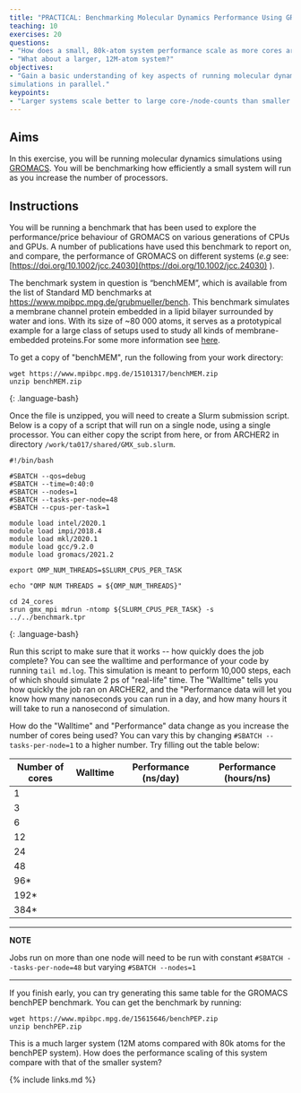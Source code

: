 ```yaml
---
title: "PRACTICAL: Benchmarking Molecular Dynamics Performance Using GROMACS 1"
teaching: 10
exercises: 20
questions:
- "How does a small, 80k-atom system performance scale as more cores are used?"
- "What about a larger, 12M-atom system?"
objectives:
- "Gain a basic understanding of key aspects of running molecular dynamics
simulations in parallel."
keypoints:
- "Larger systems scale better to large core-/node-counts than smaller systems."
---
```


## Aims

In this exercise, you will be running molecular dynamics simulations using
[GROMACS](https://manual.gromacs.org/). You will be benchmarking how
efficiently a small system will run as you increase the number of processors.

## Instructions

You  will be running a benchmark that has been used to explore the
performance/price behaviour  of  GROMACS on various  generations of CPUs and
GPUs. A number of publications have used this benchmark to report on, and
compare, the performance of GROMACS on different systems (*e.g* see:
[https://doi.org/10.1002/jcc.24030](https://doi.org/10.1002/jcc.24030)
).

The  benchmark system in question is “benchMEM”, which is available from the
list of Standard MD benchmarks at https://www.mpibpc.mpg.de/grubmueller/bench.
This benchmark simulates a membrane channel protein embedded in a lipid
bilayer surrounded by water and ions. With its size of ~80 000 atoms, it
serves as a prototypical example for a large class of setups used to study all
kinds of membrane-embedded proteins.For some more information see
[here](https://www.mpibpc.mpg.de/16460085/bench.pdf).

To get a copy of "benchMEM", run the following from your work directory:

```
wget https://www.mpibpc.mpg.de/15101317/benchMEM.zip
unzip benchMEM.zip
```
{: .language-bash}

Once the file is unzipped, you will need to create a Slurm submission script.
Below is a copy of a script that will run on a single node, using a single
processor. You can either copy the script from here, or from ARCHER2 in
directory `/work/ta017/shared/GMX_sub.slurm`.

```
#!/bin/bash

#SBATCH --qos=debug
#SBATCH --time=0:40:0
#SBATCH --nodes=1
#SBATCH --tasks-per-node=48
#SBATCH --cpus-per-task=1

module load intel/2020.1
module load impi/2018.4
module load mkl/2020.1
module load gcc/9.2.0
module load gromacs/2021.2

export OMP_NUM_THREADS=$SLURM_CPUS_PER_TASK

echo "OMP NUM THREADS = ${OMP_NUM_THREADS}"

cd 24_cores
srun gmx_mpi mdrun -ntomp ${SLURM_CPUS_PER_TASK} -s ../../benchmark.tpr

```
{: .language-bash}

Run this script to make sure that it works -- how quickly does the job
complete? You can see the walltime and performance of your code by running
`tail md.log`. This simulation is meant to perform 10,000 steps, each of which
should simulate 2 ps of "real-life" time. The "Walltime" tells you how quickly
the job ran on ARCHER2, and the "Performance data will let you know how many
nanoseconds you can run in a day, and how many hours it will take to run a
nanosecond of simulation.

How do the "Walltime" and "Performance" data change as you increase the number
of cores being used? You can vary this by changing
`#SBATCH --tasks-per-node=1` to a higher number. Try filling out the table
 below:

 |Number of cores| Walltime | Performance (ns/day) | Performance (hours/ns) |
 |---------------|----------|----------------------|------------------------|
 |   1  | | | |
 |   3  | | | |
 |   6  | | | |
 |  12  | | | |
 |  24  | | | |
 |  48  | | | |
 |  96* | | | |
 | 192* | | | |
 | 384* | | | |

 ---
 **NOTE**

 Jobs run on more than one node will need to be run with constant
 `#SBATCH --tasks-per-node=48` but varying `#SBATCH --nodes=1`

 ---

If you finish early, you can try generating this same table for the GROMACS
benchPEP benchmark. You can get the benchmark by running:

```
wget https://www.mpibpc.mpg.de/15615646/benchPEP.zip
unzip benchPEP.zip
```

This is a much larger system (12M atoms compared with 80k atoms for the
benchPEP system). How does the performance scaling of this system compare with
that of the smaller system?

{% include links.md %}
